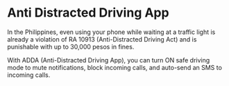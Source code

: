 # Anti Distracted Driving App

In the Philippines, even using your phone while waiting at a traffic light is already a violation of RA 10913 (Anti-Distracted Driving Act) and is punishable with up to 30,000 pesos in fines.

With ADDA (Anti-Distracted Driving App), you can turn ON safe driving mode to mute notifications, block incoming calls, and auto-send an SMS to incoming calls.
